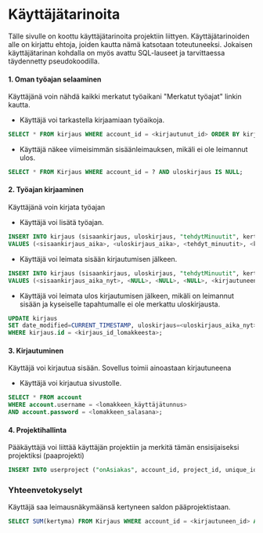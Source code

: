 # Käyttäjätarinoita

Tälle sivulle on koottu käyttäjätarinoita projektiin liittyen. Käyttäjätarinoiden alle on kirjattu ehtoja, joiden kautta nämä katsotaan toteutuneeksi. Jokaisen käyttäjätarinan kohdalla on myös avattu SQL-lauseet ja tarvittaessa täydennetty pseudokoodilla.

#### 1. Oman työajan selaaminen

Käyttäjänä voin nähdä kaikki merkatut työaikani "Merkatut työajat" linkin kautta.

* Käyttäjä voi tarkastella kirjaamiaan työaikoja.

```sql
SELECT * FROM kirjaus WHERE account_id = <kirjautunut_id> ORDER BY kirjaus.sisaankirjaus DESC;
```
* Käyttäjä näkee viimeisimmän sisäänleimauksen, mikäli ei ole leimannut ulos.
```sql
SELECT * FROM Kirjaus WHERE account_id = ? AND uloskirjaus IS NULL;

```

#### 2. Työajan kirjaaminen

Käyttäjänä voin kirjata työajan

* Käyttäjä voi lisätä työajan.
```sql
INSERT INTO kirjaus (sisaankirjaus, uloskirjaus, "tehdytMinuutit", kertyma, account_id) 
VALUES (<sisaankirjaus_aika>, <uloskirjaus_aika>, <tehdyt_minuutit>, <kertyma>, <kirjautuneen_käyttäjän_id>);
```
* Käyttäjä voi leimata sisään kirjautumisen jälkeen.
```sql
INSERT INTO kirjaus (sisaankirjaus, uloskirjaus, "tehdytMinuutit", kertyma, account_id) 
VALUES (<sisaankirjaus_aika_nyt>, <NULL>, <NULL>, <NULL>, <kirjautuneen_käyttäjän_id>);
```
* Käyttäjä voi leimata ulos kirjautumisen jälkeen, mikäli on leimannut sisään ja kyseiselle tapahtumalle ei ole merkattu uloskirjausta.
```sql
UPDATE kirjaus 
SET date_modified=CURRENT_TIMESTAMP, uloskirjaus=<uloskirjaus_aika_nyt> 
WHERE kirjaus.id = <kirjaus_id_lomakkeesta>;
```

#### 3. Kirjautuminen

Käyttäjä voi kirjautua sisään. Sovellus toimii ainoastaan kirjautuneena

* Käyttäjä voi kirjautua sivustolle.
```sql
SELECT * FROM account 
WHERE account.username = <lomakkeen_käyttäjätunnus> 
AND account.password = <lomakkeen_salasana>;
```

#### 4. Projektihallinta

Pääkäyttäjä voi liittää käyttäjän projektiin ja merkitä tämän ensisijaiseksi projektiksi (paaprojekti)

```sql
INSERT INTO userproject ("onAsiakas", account_id, project_id, unique_id, paaprojekti) VALUES (<lomakkeesta_boolean>, <lomakkeesta_accountId>, <lomakkeesta_projectId>, <accountId+projectId yhdistettyna>, <lomakkeesta boolean>)
```




### Yhteenvetokyselyt

Käyttäjä saa leimausnäkymäänsä kertyneen saldon pääprojektistaan.

```sql
SELECT SUM(kertyma) FROM Kirjaus WHERE account_id = <kirjautuneen_id> AND userproject_id = <käyttäjän_pääprojekti>;
```
